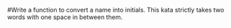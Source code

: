 #Write a function to convert a name into initials. This kata strictly takes two words with one space in between them.